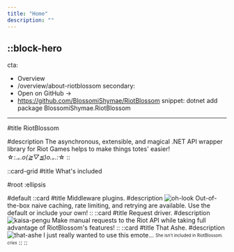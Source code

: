 ```yaml
---
title: "Home"
description: ""
---
```


::block-hero
---
cta:
  - Overview
  - /overview/about-riotblossom
secondary:
  - Open on GitHub ->
  - https://github.com/BlossomiShymae/RiotBlossom
snippet: dotnet add package BlossomiShymae.RiotBlossom
---
#title
RiotBlossom

#description
The asynchronous, extensible, and magical .NET API wrapper library for Riot Games helps to make things totes' easier! ☆*:.｡.o(≧▽≦)o.｡.:*☆
::

::card-grid
#title
What's included

#root
:ellipsis

#default
  ::card
  #title
  Middleware plugins.
  #description
  ![oh-look](/img/index-oh-look.png)
  Out-of-the-box naive caching, rate limiting, and retrying are available. Use the default 
  or include your own!
  ::
  ::card
  #title
  Request driver.
  #description
  ![kaisa-pengu](/img/index-kaisa-pengu.png)
  Make manual requests to the Riot API while taking full advantage of RiotBlossom's 
  features!
  ::
  ::card
  #title
  That Ashe.
  #description
  ![that-ashe](/img/index-that-ashe.png)
  I just really wanted to use this emote... <sub><sup>She isn't included in RiotBlossom. *cries*</sup></sub>
  ::
::